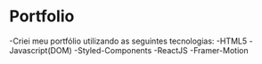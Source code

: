 # Portfolio

-Criei meu portfólio utilizando as seguintes tecnologias:
-HTML5
-Javascript(DOM)
-Styled-Components
-ReactJS
-Framer-Motion
